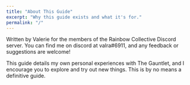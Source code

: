 ```yaml
---
title: "About This Guide"
excerpt: "Why this guide exists and what it's for."
permalink: "/"
---
```


Written by Valerie for the members of the Rainbow Collective Discord server. You can find me on discord at valra#6911, and any feedback or suggestions are welcome!

This guide details my own personal experiences with The Gauntlet, and I encourage you to explore and try out new things. This is by no means a definitive guide.
